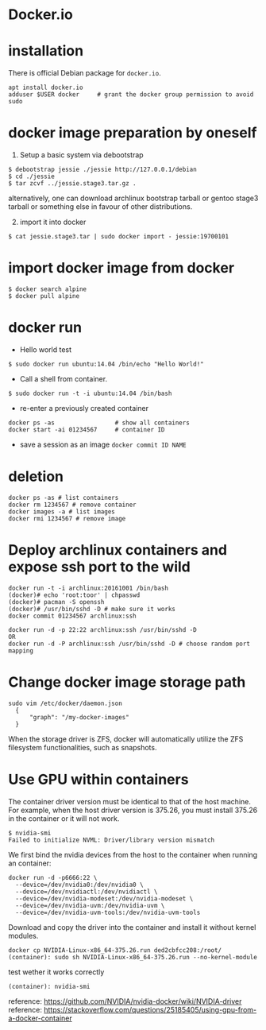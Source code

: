 Docker.io
===

# installation

There is official Debian package for `docker.io`.  
```
apt install docker.io
adduser $USER docker     # grant the docker group permission to avoid sudo
```

# docker image preparation by oneself

1. Setup a basic system via debootstrap
```
$ debootstrap jessie ./jessie http://127.0.0.1/debian
$ cd ./jessie
$ tar zcvf ../jessie.stage3.tar.gz .
```
alternatively, one can download archlinux bootstrap tarball or gentoo
stage3 tarball or something else in favour of other distributions.

2. import it into docker
```
$ cat jessie.stage3.tar | sudo docker import - jessie:19700101
```

# import docker image from docker
```
$ docker search alpine
$ docker pull alpine
```

# docker run

* Hello world test
```
$ sudo docker run ubuntu:14.04 /bin/echo "Hello World!"
```

* Call a shell from container.
```
$ sudo docker run -t -i ubuntu:14.04 /bin/bash
```

* re-enter a previously created container
```
docker ps -as                 # show all containers
docker start -ai 01234567     # container ID
```

* save a session as an image `docker commit ID NAME`

# deletion
```
docker ps -as # list containers
docker rm 1234567 # remove container
docker images -a # list images
docker rmi 1234567 # remove image
```

# Deploy archlinux containers and expose ssh port to the wild
```
docker run -t -i archlinux:20161001 /bin/bash
(docker)# echo 'root:toor' | chpasswd
(docker)# pacman -S openssh
(docker)# /usr/bin/sshd -D # make sure it works
docker commit 01234567 archlinux:ssh

docker run -d -p 22:22 archlinux:ssh /usr/bin/sshd -D
OR
docker run -d -P archlinux:ssh /usr/bin/sshd -D # choose random port mapping
```

# Change docker image storage path

```
sudo vim /etc/docker/daemon.json
  {
      "graph": "/my-docker-images"
  }
```

When the storage driver is ZFS, docker will automatically utilize the ZFS
filesystem functionalities, such as snapshots.

# Use GPU within containers

The container driver version must be identical to that of the host machine.
For example, when the host driver version is 375.26, you must install 375.26
in the container or it will not work.

```
$ nvidia-smi 
Failed to initialize NVML: Driver/library version mismatch
```

We first bind the nvidia devices from the host to the container when running
an container:

```
docker run -d -p6666:22 \
  --device=/dev/nvidia0:/dev/nvidia0 \
  --device=/dev/nvidiactl:/dev/nvidiactl \
  --device=/dev/nvidia-modeset:/dev/nvidia-modeset \
  --device=/dev/nvidia-uvm:/dev/nvidia-uvm \
  --device=/dev/nvidia-uvm-tools:/dev/nvidia-uvm-tools
```

Download and copy the driver into the container and install it without kernel modules.

```
docker cp NVIDIA-Linux-x86_64-375.26.run ded2cbfcc208:/root/
(container): sudo sh NVIDIA-Linux-x86_64-375.26.run --no-kernel-module
```

test wether it works correctly

```
(container): nvidia-smi
```

reference: https://github.com/NVIDIA/nvidia-docker/wiki/NVIDIA-driver
reference: https://stackoverflow.com/questions/25185405/using-gpu-from-a-docker-container
